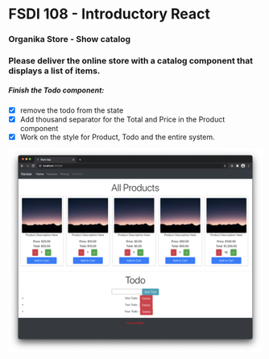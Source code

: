 # FSDI 108 - Introductory React

### Organika Store - Show catalog

### Please deliver the online store with a catalog component that displays a list of items.

##### Finish the Todo component:

- [x] remove the todo from the state
- [x] Add thousand separator for the Total and Price in the Product component
- [x] Work on the style for Product, Todo and the entire system.

![](/img/app.png)
